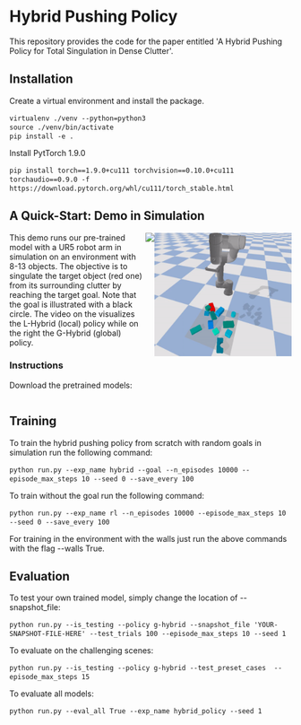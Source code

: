 # Hybrid Pushing Policy
This repository provides the code for the paper entitled 'A Hybrid Pushing Policy for Total Singulation in Dense Clutter'.

## Installation
Create a virtual environment and install the package.
```shell
virtualenv ./venv --python=python3
source ./venv/bin/activate
pip install -e .
```

Install PytTorch 1.9.0
```shell
pip install torch==1.9.0+cu111 torchvision==0.10.0+cu111 torchaudio==0.9.0 -f https://download.pytorch.org/whl/cu111/torch_stable.html
```

## A Quick-Start: Demo in Simulation

<img src="images/l-hybrid.gif" height=220px align="right" />
<img src="images/g-hybrid.gif" height=220px align="right" />

This demo runs our pre-trained model with a UR5 robot arm in simulation on an environment with 8-13 objects. The objective is to singulate the target object (red one) from its surrounding clutter by reaching the target goal. Note that the goal is illustrated with a black circle. The video on the visualizes the L-Hybrid (local) policy while on the right the G-Hybrid (global) policy.

### Instructions 
Download the pretrained models:
```commandline

```



## Training
To train the hybrid pushing policy from scratch with random goals in simulation run the following command:
```commandline
python run.py --exp_name hybrid --goal --n_episodes 10000 --episode_max_steps 10 --seed 0 --save_every 100
```

To train without the goal run the following command:
```commandline
python run.py --exp_name rl --n_episodes 10000 --episode_max_steps 10 --seed 0 --save_every 100
```

For training in the environment with the walls just run the above commands with the flag --walls True.


## Evaluation
To test your own trained model, simply change the location of --snapshot_file:
```commandline
python run.py --is_testing --policy g-hybrid --snapshot_file 'YOUR-SNAPSHOT-FILE-HERE' --test_trials 100 --episode_max_steps 10 --seed 1
```

To evaluate on the challenging scenes:
```commandline
python run.py --is_testing --policy g-hybrid --test_preset_cases  --episode_max_steps 15
```

To evaluate all models:
```commandline
python run.py --eval_all True --exp_name hybrid_policy --seed 1
```